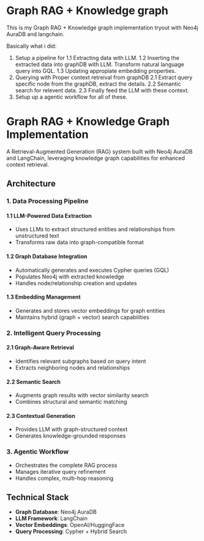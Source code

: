 # Graph RAG + Knowledge graph 
This is my Graph RAG + Knowledge graph implementation tryout with Neo4j AuraDB and langchain.

Basically what i did:
1. Setup a pipeline for 
  1.1 Extracting data with LLM.
  1.2 Inserting the extracted data into graphDB with LLM. Transform natural language query into GQL.
  1.3 Updating appropiate embedding properties.
2. Querying with Proper context retreival from graphDB
   2.1 Extract query specific node from the graphDB, extract the details.
   2.2 Semantic search for relevent data.
   2.3 Finally feed the LLM with these context.
3. Setup up a agentic workflow for all of these.



# Graph RAG + Knowledge Graph Implementation

A Retrieval-Augmented Generation (RAG) system built with Neo4j AuraDB and LangChain, leveraging knowledge graph capabilities for enhanced context retrieval.

## Architecture

### 1. Data Processing Pipeline

#### 1.1 LLM-Powered Data Extraction
- Uses LLMs to extract structured entities and relationships from unstructured text
- Transforms raw data into graph-compatible format

#### 1.2 Graph Database Integration
- Automatically generates and executes Cypher queries (GQL)
- Populates Neo4j with extracted knowledge
- Handles node/relationship creation and updates

#### 1.3 Embedding Management
- Generates and stores vector embeddings for graph entities
- Maintains hybrid (graph + vector) search capabilities

### 2. Intelligent Query Processing

#### 2.1 Graph-Aware Retrieval
- Identifies relevant subgraphs based on query intent
- Extracts neighboring nodes and relationships

#### 2.2 Semantic Search
- Augments graph results with vector similarity search
- Combines structural and semantic matching

#### 2.3 Contextual Generation
- Provides LLM with graph-structured context
- Generates knowledge-grounded responses

### 3. Agentic Workflow
- Orchestrates the complete RAG process
- Manages iterative query refinement
- Handles complex, multi-hop reasoning

## Technical Stack
- **Graph Database**: Neo4j AuraDB
- **LLM Framework**: LangChain
- **Vector Embeddings**: OpenAI/HuggingFace
- **Query Processing**: Cypher + Hybrid Search
